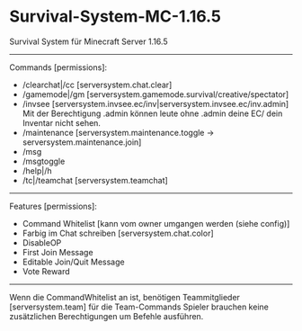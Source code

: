 # Survival-System-MC-1.16.5
 Survival System für Minecraft Server 1.16.5

---

Commands [permissions]:

- /clearchat|/cc [serversystem.chat.clear]
- /gamemode|/gm [serversystem.gamemode.survival/creative/spectator]
- /invsee [serversystem.invsee.ec/inv|serversystem.invsee.ec/inv.admin] Mit der Berechtigung .admin können leute ohne .admin deine EC/ dein Inventar nicht sehen.
- /maintenance [serversystem.maintenance.toggle -> serversystem.maintenance.join]
- /msg
- /msgtoggle
- /help|/h
- /tc|/teamchat [serversystem.teamchat]

---

Features [permissions]:

- Command Whitelist [kann vom owner umgangen werden (siehe config)]
- Farbig im Chat schreiben [serversystem.chat.color]
- DisableOP
- First Join Message
- Editable Join/Quit Message
- Vote Reward

----

Wenn die CommandWhitelist an ist, benötigen Teammitglieder [serversystem.team] für die Team-Commands
Spieler brauchen keine zusätzlichen Berechtigungen um Befehle ausführen.
